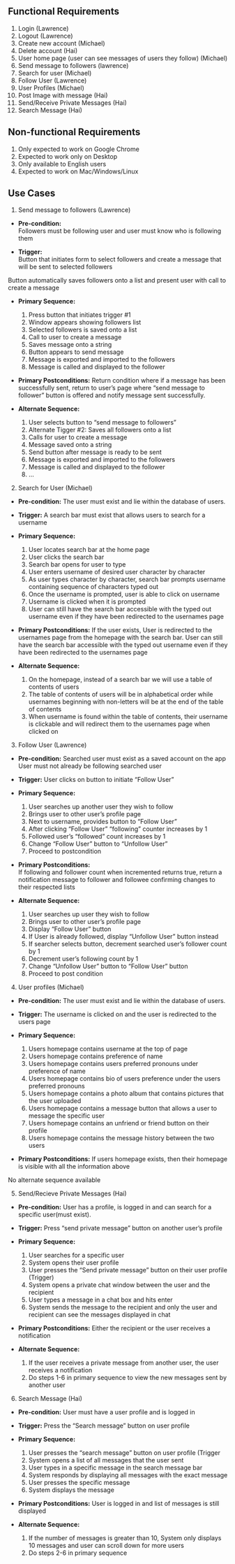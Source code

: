 
## Functional Requirements
1. Login (Lawrence)
2. Logout (Lawrence)
3. Create new account (Michael)
4. Delete account (Hai)
5. User home page (user can see messages of users they follow) (Michael)
6. Send message to followers (lawrence)
7. Search for user (Michael)
8. Follow User (Lawrence)
9. User Profiles (Michael)
10. Post Image with message (Hai)
11. Send/Receive Private Messages (Hai)
12. Search Message (Hai)

## Non-functional Requirements

1. Only expected to work on Google Chrome
2. Expected to work only on Desktop
3. Only available to English users
4. Expected to work on Mac/Windows/Linux

## Use Cases

1. Send message to followers (Lawrence)
- **Pre-condition:**  
Followers must be following user and user must know who is following them

- **Trigger:**  
Button that initiates form to select followers and create a message that will be sent to selected followers

Button automatically saves followers onto a list and present user with call to create a message

- **Primary Sequence:**
  
  1. Press button that initiates trigger #1
  2. Window appears showing followers list
  3. Selected followers is saved onto a list 
  4. Call to user to create a message
  5. Saves message onto a string
  6. Button appears to send message
  7. Message is exported and imported to the followers
  8. Message is called and displayed to the follower
 

- **Primary Postconditions:** 
Return condition where if a message has been successfully sent, return to user’s page where “send message to follower” button is offered and notify message sent successfully.


- **Alternate Sequence:** 
  
  1. User selects button to “send message to followers”
  2. Alternate Tigger #2: Saves all followers onto a list
  3. Calls for user to create a message
  4. Message saved onto a string
  5. Send button after message is ready to be sent
  6. Message is exported and imported to the followers
  7. Message is called and displayed to the follower
  8. … 

2. Search for User (Michael)
- **Pre-condition:**  The user must exist and lie within the database of users. 

- **Trigger:**  A search bar must exist that allows users to search for a username 

- **Primary Sequence:**
  
  1. User locates search bar at the home page
  2. User clicks the search bar
  3. Search bar opens for user to type
  4. User enters username of desired user character by character
  5. As user types character by character, search bar prompts username containing sequence of characters typed out
  6. Once the username is prompted, user is able to click on username
  7. Username is clicked when it is prompted 
  8. User can still have the search bar accessible with the typed out username even if they have been redirected to the usernames page

- **Primary Postconditions:**  If the user exists, User is redirected to the usernames page from the homepage with the search bar. User can still have the search bar accessible with the typed out username even if they have been redirected to the usernames page 

- **Alternate Sequence:** 
  
  1. On the homepage, instead of a search bar we will use a table of contents of users
  2. The table of contents of users will be in alphabetical order while usernames beginning with non-letters will be at the end of the table of contents
  3. When username is found within the table of contents, their username is clickable and will redirect them to the usernames page when clicked on

3. Follow User (Lawrence)
- **Pre-condition:** 
Searched user must exist as a saved account on the app
User must not already be following searched user

- **Trigger:** 
User clicks on button to initiate “Follow User”

- **Primary Sequence:**
  
  1. User searches up another user they wish to follow
  2. Brings user to other user’s profile page
  3. Next to username, provides button to “Follow User”
  4. After clicking “Follow User” “following” counter increases by 1
  5. Followed user’s “followed” count increases by 1
  6. Change “Follow User” button to “Unfollow User”
  7. Proceed to postcondition


- **Primary Postconditions:**  
If following and follower count when incremented returns true, return a notification message to follower and followee confirming changes to their respected lists

- **Alternate Sequence:** 
  
  1. User searches up user they wish to follow
  2. Brings user to other user’s profile page
  3. Display “Follow User” button
  4. If User is already followed, display “Unfollow User” button instead
  5. If searcher selects button, decrement searched user’s follower count by 1
  6. Decrement user’s following count by 1
  7. Change “Unfollow User” button to “Follow User” button
  8. Proceed to post condition

4. User profiles (Michael)
- **Pre-condition:** 
The user must exist and lie within the database of users.  

- **Trigger:** 
 The username is clicked on and the user is redirected to the users page

- **Primary Sequence:**
  
  1. Users homepage contains username at the top of page
  2. Users homepage contains preference of name
  3. Users homepage contains users preferred pronouns under preference of name
  4. Users homepage contains bio of users preference under the users preferred pronouns 
  5. Users homepage contains a photo album that contains pictures that the user uploaded
  6. Users homepage contains a message button that allows a user to message the specific user
  7. Users homepage contains an unfriend or friend button on their profile 
  8. Users homepage contains the message history between the two users

- **Primary Postconditions:** 
 If users homepage exists, then their homepage is visible with all the information above

No alternate sequence available

5. Send/Recieve Private Messages (Hai)
- **Pre-condition:** User has a profile, is logged in and can search for a specific user(must exist).

- **Trigger:** Press “send private message” button on another user’s profile

- **Primary Sequence:**
  
  1. User searches for a specific user
  2. System opens their user profile
  3. User presses the “Send private message” button on their user profile (Trigger)
  4. System opens a private chat window between the user and the recipient 
  5. User types a message in a chat box and hits enter
  6. System sends the message to the recipient and only the user and recipient can see the messages displayed in chat

- **Primary Postconditions:** 
Either the recipient or the user receives a notification

- **Alternate Sequence:** 
  
  1. If the user receives a private message from another user, the user receives a notification
  2. Do steps 1-6 in primary sequence to view the new messages sent by another user

6. Search Message (Hai)
- **Pre-condition:**  User must have a user profile and is logged in

- **Trigger:** Press the “Search message” button on user profile

- **Primary Sequence:**
  
  1. User presses the “search message” button on user profile (Trigger
  2. System opens a list of all messages that the user sent
  3. User types in a specific message in the search message bar
  4. System responds by displaying all messages with the exact message
  5. User presses the specific message
  6. System displays the message 

- **Primary Postconditions:** 
User is logged in and list of messages is still displayed

- **Alternate Sequence:** 
  
  1. If the number of messages is greater than 10, System only displays 10 messages and user can scroll down for more users
  2. Do steps 2-6 in primary sequence